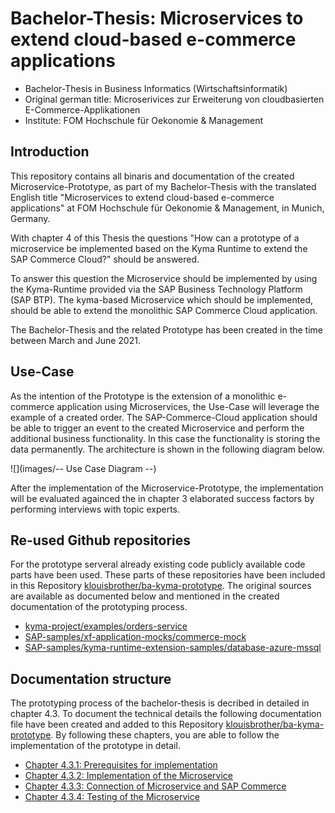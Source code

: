# Bachelor-Thesis: Microservices to extend cloud-based e-commerce applications

* Bachelor-Thesis in Business Informatics (Wirtschaftsinformatik) 
* Original german title: Microserivices zur Erweiterung von cloudbasierten E-Commerce-Applikationen
* Institute: FOM Hochschule für Oekonomie & Management


## Introduction

This repository contains all binaris and documentation of the created Microservice-Prototype, as part of my Bachelor-Thesis with the translated English title "Microservices to extend cloud-based e-commerce applications" at FOM Hochschule für Oekonomie & Management, in Munich, Germany. 

With chapter 4 of this Thesis the questions "How can a prototype of a microservice be implemented based on the Kyma Runtime to extend the SAP Commerce Cloud?" should be answered.

To answer this question the Microservice should be implemented by using the Kyma-Runtime provided via the SAP Business Technology Platform (SAP BTP). The kyma-based Microservice which should be implemented, should be able to extend the monolithic SAP Commerce Cloud application.

The Bachelor-Thesis and the related Prototype has been created in the time between March and June 2021.


## Use-Case

As the intention of the Prototype is the extension of a monolithic e-commerce application using Microservices, the Use-Case will leverage the example of a created order. The SAP-Commerce-Cloud application should be able to trigger an event to the created Microservice and perform the additional business functionality. In this case the functionality is storing the data permanently. The architecture is shown in the following diagram below. 

![](images/-- Use Case Diagram --)

After the implementation of the Microservice-Prototype, the implementation will be evaluated againced the in chapter 3 elaborated success factors by performing interviews with topic experts. 


## Re-used Github repositories

For the prototype serveral already existing code publicly available code parts have been used. These parts of these repositories have been included in this Repository [klouisbrother/ba-kyma-prototype](https://github.com/klouisbrother/ba-kyma-prototype). The original sources are available as documented below and mentioned in the created documentation of the prototyping process.

* [kyma-project/examples/orders-service](https://github.com/kyma-project/examples/tree/main/orders-service)
* [SAP-samples/xf-application-mocks/commerce-mock](https://github.com/SAP-samples/xf-application-mocks/tree/master/commerce-mock)
* [SAP-samples/kyma-runtime-extension-samples/database-azure-mssql](https://github.com/SAP-samples/kyma-runtime-extension-samples/tree/master/database-azure-mssql)


## Documentation structure

The prototyping process of the bachelor-thesis is decribed in detailed in chapter 4.3. To document the technical details the following documentation file have been created and added to this Repository [klouisbrother/ba-kyma-prototype](https://github.com/klouisbrother/ba-kyma-prototype). By following these chapters, you are able to follow the implementation of the prototype in detail.

* [Chapter 4.3.1: Prerequisites for implementation](https://github.com/klouisbrother/ba-kyma-prototype/blob/main/4.3.1_prerequisites) 
* [Chapter 4.3.2: Implementation of the Microservice](https://github.com/klouisbrother/ba-kyma-prototype/tree/main/4.3.2_implementation) 
* [Chapter 4.3.3: Connection of Microservice and SAP Commerce](https://github.com/klouisbrother/ba-kyma-prototype/tree/main/4.3.3_connection) 
* [Chapter 4.3.4: Testing of the Microservice](https://github.com/klouisbrother/ba-kyma-prototype/tree/main/4.3.4_testing) 